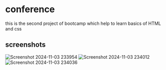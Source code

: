 # conference
 this is the second project of bootcamp which help to learn basics of HTML and css

 ## screenshots
 ![Screenshot 2024-11-03 233954](https://github.com/user-attachments/assets/b17e4193-a19b-4278-b72d-cd9ea3612213)
![Screenshot 2024-11-03 234012](https://github.com/user-attachments/assets/4e334083-fe61-4524-a332-827eb15a897d)
![Screenshot 2024-11-03 234036](https://github.com/user-attachments/assets/d5ab0d49-2917-47d7-9a49-1cd8cd2ac0bb)
